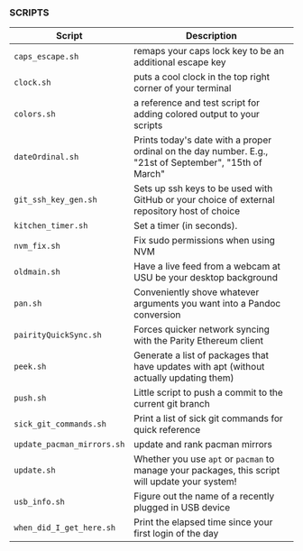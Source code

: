 ### SCRIPTS

| Script | Description  |
|--------|--------------|
| `caps_escape.sh` | remaps your caps lock key to be an additional escape key |
| `clock.sh` | puts a cool clock in the top right corner of your terminal |
| `colors.sh` | a reference and test script for adding colored output to your scripts |
| `dateOrdinal.sh` | Prints today's date with a proper ordinal on the day number. E.g., "21st of September", "15th of March" |
| `git_ssh_key_gen.sh` | Sets up ssh keys to be used with GitHub or your choice of external repository host of choice |
| `kitchen_timer.sh` | Set a timer (in seconds).|
| `nvm_fix.sh` | Fix sudo permissions when using NVM |
| `oldmain.sh` | Have a live feed from a webcam at USU be your desktop background |
| `pan.sh` | Conveniently shove whatever arguments you want into a Pandoc conversion |
| `pairityQuickSync.sh` | Forces quicker network syncing with the Parity Ethereum client |
| `peek.sh` | Generate a list of packages that have updates with apt (without actually updating them) |
| `push.sh` | Little script to push a commit to the current git branch |
| `sick_git_commands.sh` | Print a list of sick git commands for quick reference |
| `update_pacman_mirrors.sh` | update and rank pacman mirrors |
| `update.sh` | Whether you use `apt` or `pacman` to manage your packages, this script will update your system! |
| `usb_info.sh` | Figure out the name of a recently plugged in USB device |
| `when_did_I_get_here.sh` | Print the elapsed time since your first login of the day |
